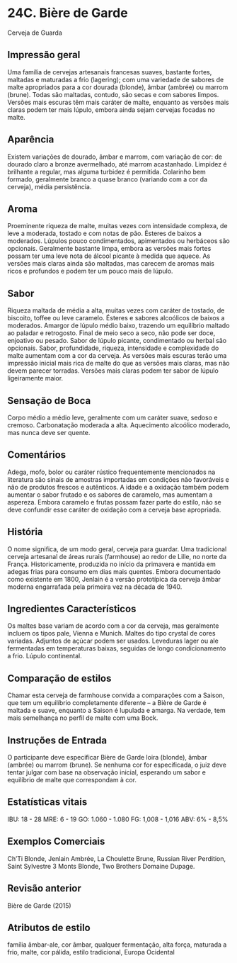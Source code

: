 # 24C. Bière de Garde
Cerveja de Guarda

## Impressão geral

Uma família de cervejas artesanais francesas suaves, bastante fortes, maltadas e maturadas a frio (lagering); com uma variedade de sabores de malte apropriados para a cor dourada (blonde), âmbar (ambrée) ou marrom (brune). Todas são maltadas, contudo, são secas e com sabores limpos. Versões mais escuras têm mais caráter de malte, enquanto as versões mais claras podem ter mais lúpulo, embora ainda sejam cervejas focadas no malte.

## Aparência

Existem variações de dourado, âmbar e marrom, com variação de cor: de dourado claro a bronze avermelhado, até marrom acastanhado. Limpidez é brilhante a regular, mas alguma turbidez é permitida. Colarinho bem formado, geralmente branco a quase branco (variando com a cor da cerveja), média persistência.

## Aroma

Proeminente riqueza de malte, muitas vezes com intensidade complexa, de leve a moderada, tostado e com notas de pão. Ésteres de baixos a moderados. Lúpulos pouco condimentados, apimentados ou herbáceos são opcionais. Geralmente bastante limpa, embora as versões mais fortes possam ter uma leve nota de álcool picante à medida que aquece. As versões mais claras ainda são maltadas, mas carecem de aromas mais ricos e profundos e podem ter um pouco mais de lúpulo.

## Sabor

Riqueza maltada de média a alta, muitas vezes com caráter de tostado, de biscoito, toffee ou leve caramelo. Ésteres e sabores alcoólicos de baixos a moderados. Amargor de lúpulo médio baixo, trazendo um equilíbrio maltado ao paladar e retrogosto. Final de meio seco a seco, não pode ser doce, enjoativo ou pesado. Sabor de lúpulo picante, condimentado ou herbal são opcionais. Sabor, profundidade, riqueza, intensidade e complexidade do malte aumentam com a cor da cerveja. As versões mais escuras terão uma impressão inicial mais rica de malte do que as versões mais claras, mas não devem parecer torradas. Versões mais claras podem ter sabor de lúpulo ligeiramente maior.

## Sensação de Boca

Corpo médio a médio leve, geralmente com um caráter suave, sedoso e cremoso. Carbonatação moderada a alta. Aquecimento alcoólico moderado, mas nunca deve ser quente.

## Comentários

Adega, mofo, bolor ou caráter rústico frequentemente mencionados na literatura são sinais de amostras importadas em condições não favoráveis e não de produtos frescos e autênticos. A idade e a oxidação também podem aumentar o sabor frutado e os sabores de caramelo, mas aumentam a aspereza. Embora caramelo e frutas possam fazer parte do estilo, não se deve confundir esse caráter de oxidação com a cerveja base apropriada.

## História

O nome significa, de um modo geral, cerveja para guardar. Uma tradicional cerveja artesanal de áreas rurais (farmhouse) ao redor de Lille, no norte da França. Historicamente, produzida no início da primavera e mantida em adegas frias para consumo em dias mais quentes. Embora documentado como existente em 1800, Jenlain é a versão prototípica da cerveja âmbar moderna engarrafada pela primeira vez na década de 1940.

## Ingredientes Característicos

Os maltes base variam de acordo com a cor da cerveja, mas geralmente incluem os tipos pale, Vienna e Munich. Maltes do tipo crystal de cores variadas. Adjuntos de açúcar podem ser usados. Leveduras lager ou ale fermentadas em temperaturas baixas, seguidas de longo condicionamento a frio. Lúpulo continental.

## Comparação de estilos

Chamar esta cerveja de farmhouse convida a comparações com a Saison, que tem um equilíbrio completamente diferente – a Bière de Garde é maltada e suave, enquanto a Saison é lupulada e amarga. Na verdade, tem mais semelhança no perfil de malte com uma Bock.

## Instruções de Entrada

O participante deve especificar Bière de Garde loira (blonde), âmbar (ambrée) ou marrom (brune). Se nenhuma cor for especificada, o juiz deve tentar julgar com base na observação inicial, esperando um sabor e equilíbrio de malte que correspondam à cor.

## Estatísticas vitais

IBU: 18 - 28
MRE: 6 - 19
GO: 1.060 - 1.080
FG: 1,008 - 1,016
ABV: 6% - 8,5%

## Exemplos Comerciais

Ch’Ti Blonde, Jenlain Ambrée, La Choulette Brune, Russian River Perdition, Saint Sylvestre 3 Monts Blonde, Two Brothers Domaine Dupage.

## Revisão anterior

Bière de Garde (2015)

## Atributos de estilo

família âmbar-ale, cor âmbar, qualquer fermentação, alta força, maturada a frio, malte, cor pálida, estilo tradicional, Europa Ocidental
